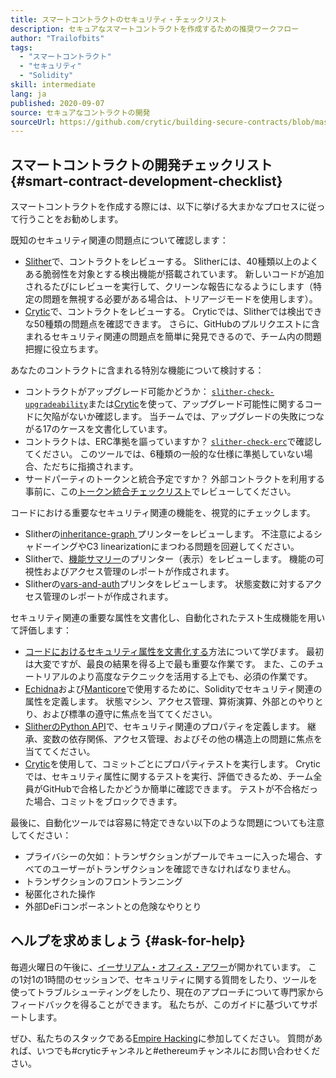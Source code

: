 ```yaml
---
title: スマートコントラクトのセキュリティ・チェックリスト
description: セキュアなスマートコントラクトを作成するための推奨ワークフロー
author: "Trailofbits"
tags:
  - "スマートコントラクト"
  - "セキュリティ"
  - "Solidity"
skill: intermediate
lang: ja
published: 2020-09-07
source: セキュアなコントラクトの開発
sourceUrl: https://github.com/crytic/building-secure-contracts/blob/master/development-guidelines/workflow.md
---
```


## スマートコントラクトの開発チェックリスト {#smart-contract-development-checklist}

スマートコントラクトを作成する際には、以下に挙げる大まかなプロセスに従って行うことをお勧めします。

既知のセキュリティ関連の問題点について確認します：

- [Slither](https://github.com/crytic/slither)で、コントラクトをレビューする。 Slitherには、40種類以上のよくある脆弱性を対象とする検出機能が搭載されています。 新しいコードが追加されるたびにレビューを実行して、クリーンな報告になるようにします（特定の問題を無視する必要がある場合は、トリアージモードを使用します）。
- [Crytic](https://crytic.io/)で、コントラクトをレビューする。 Cryticでは、Slitherでは検出できな50種類の問題点を確認できます。 さらに、GitHubのプルリクエストに含まれるセキュリティ関連の問題点を簡単に発見できるので、チーム内の問題把握に役立ちます。

あなたのコントラクトに含まれる特別な機能について検討する：

- コントラクトがアップグレード可能かどうか： [`slither-check-upgradeability`](https://github.com/crytic/slither/wiki/Upgradeability-Checks)または[Crytic](https://blog.trailofbits.com/2020/06/12/upgradeable-contracts-made-safer-with-crytic/)を使って、アップグレード可能性に関するコードに欠陥がないか確認します。 当チームでは、アップグレードの失敗につながる17のケースを文書化しています。
- コントラクトは、ERC準拠を謳っていますか？ [`slither-check-erc`](https://github.com/crytic/slither/wiki/ERC-Conformance)で確認してください。 このツールでは、6種類の一般的な仕様に準拠していない場合、ただちに指摘されます。
- サードパーティのトークンと統合予定ですか？ 外部コントラクトを利用する事前に、この[トークン統合チェックリスト](/developers/tutorials/token-integration-checklist/)でレビューしてください。

コードにおける重要なセキュリティ関連の機能を、視覚的にチェックします。

- Slitherの[inheritance-graph ](https://github.com/trailofbits/slither/wiki/Printer-documentation#inheritance-graph)プリンターをレビューします。 不注意によるシャドーイングやC3 linearizationにまつわる問題を回避してください。
- Slitherで、[機能サマリー](https://github.com/trailofbits/slither/wiki/Printer-documentation#function-summary)のプリンター（表示）をレビューします。 機能の可視性およびアクセス管理のレポートが作成されます。
- Slitherの[vars-and-auth](https://github.com/trailofbits/slither/wiki/Printer-documentation#variables-written-and-authorization)プリンタをレビューします。 状態変数に対するアクセス管理のレポートが作成されます。

セキュリティ関連の重要な属性を文書化し、自動化されたテスト生成機能を用いて評価します：

- [コードにおけるセキュリティ属性を文書化する](/developers/tutorials/guide-to-smart-contract-security-tools/)方法について学びます。 最初は大変ですが、最良の結果を得る上で最も重要な作業です。 また、このチュートリアルのより高度なテクニックを活用する上でも、必須の作業です。
- [Echidna](https://github.com/crytic/echidna)および[Manticore](https://manticore.readthedocs.io/en/latest/verifier.html)で使用するために、Solidityでセキュリティ関連の属性を定義します。 状態マシン、アクセス管理、算術演算、外部とのやりとり、および標準の遵守に焦点を当ててください。
- [SlitherのPython API](/developers/tutorials/how-to-use-slither-to-find-smart-contract-bugs/)で、セキュリティ関連のプロパティを定義します。 継承、変数の依存関係、アクセス管理、およびその他の構造上の問題に焦点を当ててください。
- [Crytic](https://crytic.io)を使用して、コミットごとにプロパティテストを実行します。 Cryticでは、セキュリティ属性に関するテストを実行、評価できるため、チーム全員がGitHubで合格したかどうか簡単に確認できます。 テストが不合格だった場合、コミットをブロックできます。

最後に、自動化ツールでは容易に特定できない以下のような問題についても注意してください：

- プライバシーの欠如：トランザクションがプールでキューに入った場合、すべてのユーザーがトランザクションを確認できなければなりません。
- トランザクションのフロントランニング
- 秘匿化された操作
- 外部DeFiコンポーネントとの危険なやりとり

## ヘルプを求めましょう {#ask-for-help}

毎週火曜日の午後に、[イーサリアム・オフィス・アワー](https://calendly.com/dan-trailofbits/ethereum-office-hours)が開かれています。 この1対1の1時間のセッションで、セキュリティに関する質問をしたり、ツールを使ってトラブルシューティングをしたり、現在のアプローチについて専門家からフィードバックを得ることができます。 私たちが、このガイドに基づいてサポートします。

ぜひ、私たちのスタックである[Empire Hacking](https://join.slack.com/t/empirehacking/shared_invite/zt-h97bbrj8-1jwuiU33nnzg67JcvIciUw)に参加してください。 質問があれば、いつでも#cryticチャンネルと#ethereumチャンネルにお問い合わせください。

